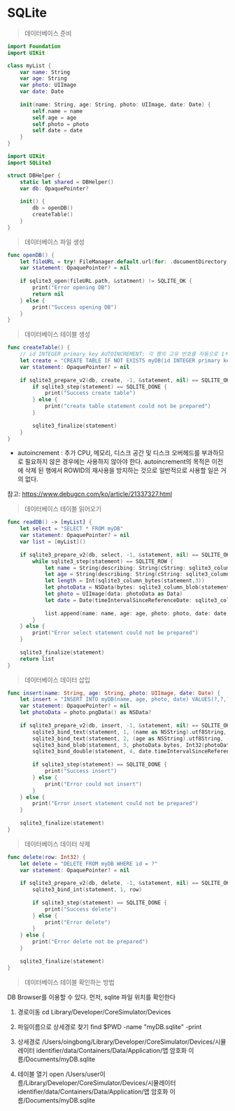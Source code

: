 # SQLite

> 데이터베이스 준비

```swift
import Foundation
import UIKit

class myList {
    var name: String
    var age: String
    var photo: UIImage
    var date: Date
    
    init(name: String, age: String, photo: UIImage, date: Date) {
        self.name = name
        self.age = age
        self.photo = photo
        self.date = date
    }
}
```

```swift
import UIKit
import SQLite3

struct DBHelper {
    static let shared = DBHelper()
    var db: OpaquePointer?
    
    init() {
        db = openDB()
        createTable()
    }
}
```
> 데이터베이스 파일 생성

```swift
func openDB() {
    let fileURL = try! FileManager.default.url(for: .documentDirectory, in: .userDomainMask, appropriateFor: nil, create: false).appendingPathComponent("myDB")
    var statement: OpaquePointer? = nil
    
    if sqlite3_open(fileURL.path, &statment) != SQLITE_OK {
        print("Error opening DB")
        return nil
    } else {
        print("Success opening DB")
    }
}
```
> 데이터베이스 테이블 생성

```swift
func createTable() {
    // id INTEGER primary key AUTOINCREMENT: 각 행의 고유 번호를 자동으로 1씩 증가해 붙여준다.
    let create = "CREATE TABLE IF NOT EXISTS myDB(id INTEGER primary key AUTOINCREMENT, name TEXT, age TEXT, photo BLOB, date TEXT)"
    var statement: OpaquePointer? = nil
    
    if sqlite3_prepare_v2(db, create, -1, &statement, nil) == SQLITE_OK {
        if sqlite3_step(statement) == SQLITE_DONE {
            print("Success create table")
        } else {
            print("create table statement could not be prepared")
        }
        
        sqlite3_finalize(statement)
    }
}
```

- autoincrement : 추가 CPU, 메모리, 디스크 공간 및 디스크 오버헤드를 부과하므로 필요하지 않은 경우에는 사용하지 않아야 한다. autoincrement의 목적은 이전에 삭제 된 행에서 ROWID의 재사용을 방지하는 것으로 일반적으로 사용할 일은 거의 없다.

참고: https://www.debugcn.com/ko/article/21337327.html

> 데이터베이스 테이블 읽어오기

```swift
func readDB() -> [myList] {
    let select = "SELECT * FROM myDB"
    var statement: OpaquePointer? = nil
    var list = [myList]()
    
    if sqlite3_prepare_v2(db, select, -1, &statement, nil) == SQLITE_OK {
        while sqlite3_step(statement) == SQLITE_ROW {
            let name = String(describing: String(cString: sqlite3_column_text(statement,1))) // 여기의 숫자 1은 읽어오는 순서를 말하며 id INTEGER primary key AUTOINCREMENT가 없다면 0부터 시작한다.
            let age = String(describing: String(cString: sqlite3_column_text(statement,2)))
            let length = Int(sqlite3_column_bytes(statement,3))
            let photoData = NSData(bytes: sqlite3_column_blob(statement,3), length: length)
            let photo = UIImage(data: photoData as Data)
            let date = Date(timeIntervalSinceReferenceDate: sqlite3_column_double(statement,4))
            
            list.append(name: name, age: age, photo: photo, date: date)
        }
    } else {
        print("Error select statement could not be prepared")
    }
    
    sqlite3_finalize(statement)
    return list
}            
```

> 데이터베이스 데이터 삽입

```swift
func insert(name: String, age: String, photo: UIImage, date: Date) {
    let insert = "INSERT INTO myDB(name, age, photo, date) VALUES(?,?,?,?)"
    var statement: OpaquePointer? = nil
    let photoData = photo.pngData() as NSData?
    
    if sqlite3_prepare_v2(db, insert, -1, &statement, nil) == SQLITE_OK {
        sqlite3_bind_text(statement, 1, (name as NSString).utf8String, -1, nil)
        sqlite3_bind_text(statement, 2, (age as NSString).utf8String, -1, nil)
        sqlite3_bind_blob(statement, 3, photoData.bytes, Int32(photoData.length), nil)
        sqlite3_bind_double(statement, 4, date.timeIntervalSinceReferenceDate)
        
        if sqlite3_step(statement) == SQLITE_DONE {
            print("Success insert")
        } else {
            print("Error could not insert")
        }
    } else {
        print("Error insert statement could not be prepared")
    }
    
    sqlite3_finalize(statement)
}
```

> 데이터베이스 데이터 삭제

```swift
func delete(row: Int32) { 
    let delete = "DELETE FROM myDB WHERE id = ?"
    var statement: OpaquePointer? = nil
    
    if sqlite3_prepare_v2(db, delete, -1, &statement, nil) == SQLITE_OK {
        sqlite3_bind_int(statement, 1, row)
        
        if sqlite3_step(statement) == SQLITE_DONE {
            print("Success delete")
        } else {
            print("Error delete")
        }
    } else {
        print("Error delete not be prepared")
    }
    
    sqlite3_finalize(statement)
}
```
 
 > 데이터베이스 테이블 확인하는 방법
 
 DB Browser를 이용할 수 있다.
 먼저, sqlite 파일 위치를 확인한다
 
 1. 경로이동 cd Library/Developer/CoreSimulator/Devices
 
 2. 파일이름으로 상세경로 찾기 find $PWD -name "myDB.sqlite" -print
 
 3. 상세경로 /Users/oingbong/Library/Developer/CoreSimulator/Devices/시뮬레이터 identifier/data/Containers/Data/Application/앱 암호화 이름/Documents/myDB.sqlite
 
 4. 테이블 열기 open /Users/user이름/Library/Developer/CoreSimulator/Devices/시뮬레이터 identifier/data/Containers/Data/Application/앱 암호화 이름/Documents/myDB.sqlite
 